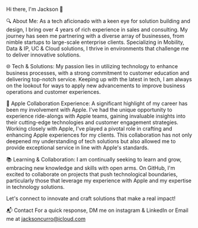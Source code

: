 Hi there, I'm Jackson 👋


🔍 About Me:
As a tech aficionado with a keen eye for solution building and design, I bring over 4 years of rich experience in sales and consulting. My journey has seen me partnering with a diverse array of businesses, from nimble startups to large-scale enterprise clients. Specializing in Mobility, Data & IP, UC & Cloud solutions, I thrive in environments that challenge me to deliver innovative solutions.

🌐 Tech & Solutions:
My passion lies in utilizing technology to enhance business processes, with a strong commitment to customer education and delivering top-notch service. Keeping up with the latest in tech, I am always on the lookout for ways to apply new advancements to improve business operations and customer experiences.

🍏 Apple Collaboration Experience:
A significant highlight of my career has been my involvement with Apple. I've had the unique opportunity to experience ride-alongs with Apple teams, gaining invaluable insights into their cutting-edge technologies and customer engagement strategies. Working closely with Apple, I've played a pivotal role in crafting and enhancing Apple experiences for my clients. This collaboration has not only deepened my understanding of tech solutions but also allowed me to provide exceptional service in line with Apple's standards.

📚 Learning & Collaboration:
I am continually seeking to learn and grow, embracing new knowledge and skills with open arms. On GitHub, I'm excited to collaborate on projects that push technological boundaries, particularly those that leverage my experience with Apple and my expertise in technology solutions.

Let's connect to innovate and craft solutions that make a real impact!

📬 Contact 
For a quick response, DM me on instagram & LinkedIn or Email me at jacksoncurro@icloud.com



<!---
CurroTech/CurroTech is a ✨ special ✨ repository because its `README.md` (this file) appears on your GitHub profile.
You can click the Preview link to take a look at your changes.
--->
